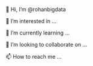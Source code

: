 👋 Hi, I’m @rohanbigdata

👀 I’m interested in ...

🌱 I’m currently learning ...

💞️ I’m looking to collaborate on ...

📫 How to reach me ...
